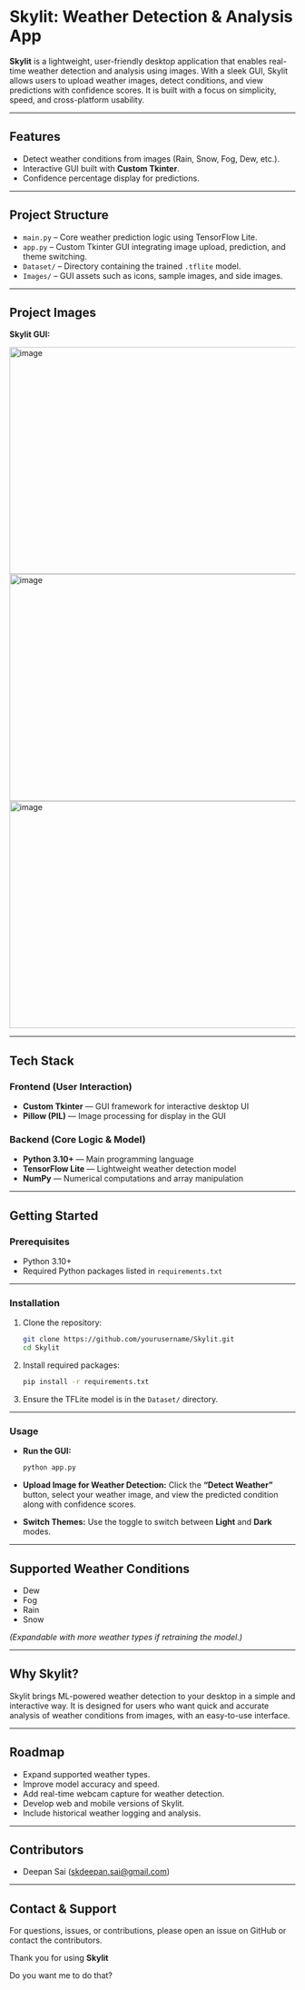 # Skylit: Weather Detection & Analysis App

**Skylit** is a lightweight, user-friendly desktop application that enables real-time weather detection and analysis using images. With a sleek GUI, Skylit allows users to upload weather images, detect conditions, and view predictions with confidence scores. It is built with a focus on simplicity, speed, and cross-platform usability.

---

## Features

* Detect weather conditions from images (Rain, Snow, Fog, Dew, etc.).
* Interactive GUI built with **Custom Tkinter**.
* Confidence percentage display for predictions.

---

## Project Structure

* `main.py` – Core weather prediction logic using TensorFlow Lite.
* `app.py` – Custom Tkinter GUI integrating image upload, prediction, and theme switching.
* `Dataset/` – Directory containing the trained `.tflite` model.
* `Images/` – GUI assets such as icons, sample images, and side images.

---

## Project Images

**Skylit GUI:**

<img width="600" height="400" alt="image" src="https://github.com/user-attachments/assets/42ddb0af-b75e-462b-b7ee-343b633650d8" />


<img width="800" height="400" alt="image" src="https://github.com/user-attachments/assets/30935f88-4387-4774-a172-8976e3306f31" />


<img width="600" height="400" alt="image" src="https://github.com/user-attachments/assets/117e4403-a861-4780-9d22-1460b981c1ab" />

---

## Tech Stack

### Frontend (User Interaction)

* **Custom Tkinter** — GUI framework for interactive desktop UI
* **Pillow (PIL)** — Image processing for display in the GUI

### Backend (Core Logic & Model)

* **Python 3.10+** — Main programming language
* **TensorFlow Lite** — Lightweight weather detection model
* **NumPy** — Numerical computations and array manipulation

---

## Getting Started

### Prerequisites

* Python 3.10+
* Required Python packages listed in `requirements.txt`

---

### Installation

1. Clone the repository:

   ```bash
   git clone https://github.com/yourusername/Skylit.git
   cd Skylit
   ```

2. Install required packages:

   ```bash
   pip install -r requirements.txt
   ```

3. Ensure the TFLite model is in the `Dataset/` directory.

---

### Usage

* **Run the GUI:**

  ```bash
  python app.py
  ```

* **Upload Image for Weather Detection:**
  Click the **“Detect Weather”** button, select your weather image, and view the predicted condition along with confidence scores.

* **Switch Themes:**
  Use the toggle to switch between **Light** and **Dark** modes.

---

## Supported Weather Conditions

* Dew
* Fog
* Rain
* Snow

*(Expandable with more weather types if retraining the model.)*

---

## Why Skylit?

Skylit brings ML-powered weather detection to your desktop in a simple and interactive way. It is designed for users who want quick and accurate analysis of weather conditions from images, with an easy-to-use interface.

---

## Roadmap

* Expand supported weather types.
* Improve model accuracy and speed.
* Add real-time webcam capture for weather detection.
* Develop web and mobile versions of Skylit.
* Include historical weather logging and analysis.

---

## Contributors

* Deepan Sai ([skdeepan.sai@gmail.com](mailto:skdeepan.sai@gmail.com))
  
---

## Contact & Support

For questions, issues, or contributions, please open an issue on GitHub or contact the contributors.

Thank you for using **Skylit** 

Do you want me to do that?



